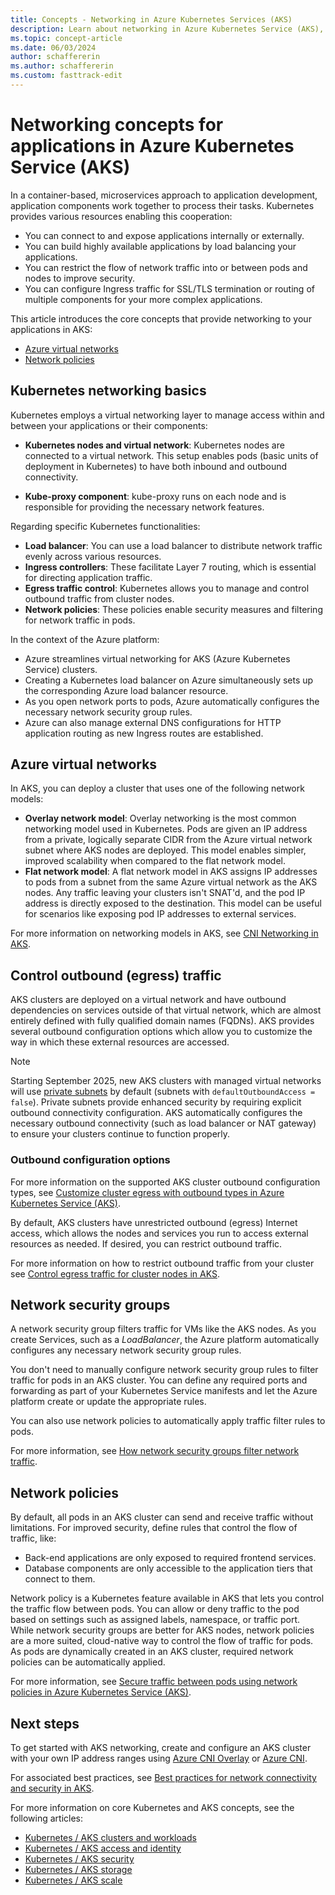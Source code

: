 ```yaml
---
title: Concepts - Networking in Azure Kubernetes Services (AKS)
description: Learn about networking in Azure Kubernetes Service (AKS), including kubenet and Azure CNI networking, ingress controllers, load balancers, and static IP addresses.
ms.topic: concept-article
ms.date: 06/03/2024
author: schaffererin
ms.author: schaffererin
ms.custom: fasttrack-edit
---
```


# Networking concepts for applications in Azure Kubernetes Service (AKS)

In a container-based, microservices approach to application development, application components work together to process their tasks. Kubernetes provides various resources enabling this cooperation:

- You can connect to and expose applications internally or externally.
- You can build highly available applications by load balancing your applications.
- You can restrict the flow of network traffic into or between pods and nodes to improve security.
- You can configure Ingress traffic for SSL/TLS termination or routing of multiple components for your more complex applications.

This article introduces the core concepts that provide networking to your applications in AKS:

- [Azure virtual networks](#azure-virtual-networks)
- [Network policies](#network-policies)

## Kubernetes networking basics

Kubernetes employs a virtual networking layer to manage access within and between your applications or their components:

- **Kubernetes nodes and virtual network**: Kubernetes nodes are connected to a virtual network. This setup enables pods (basic units of deployment in Kubernetes) to have both inbound and outbound connectivity.

- **Kube-proxy component**: kube-proxy runs on each node and is responsible for providing the necessary network features.

Regarding specific Kubernetes functionalities:

- **Load balancer**: You can use a load balancer to distribute network traffic evenly across various resources.
- **Ingress controllers**: These facilitate Layer 7 routing, which is essential for directing application traffic.
- **Egress traffic control**: Kubernetes allows you to manage and control outbound traffic from cluster nodes.
- **Network policies**: These policies enable security measures and filtering for network traffic in pods.

In the context of the Azure platform:

- Azure streamlines virtual networking for AKS (Azure Kubernetes Service) clusters.
- Creating a Kubernetes load balancer on Azure simultaneously sets up the corresponding Azure load balancer resource.
- As you open network ports to pods, Azure automatically configures the necessary network security group rules.
- Azure can also manage external DNS configurations for HTTP application routing as new Ingress routes are established.

## Azure virtual networks

In AKS, you can deploy a cluster that uses one of the following network models:

* **Overlay network model**: Overlay networking is the most common networking model used in Kubernetes. Pods are given an IP address from a private, logically separate CIDR from the Azure virtual network subnet where AKS nodes are deployed. This model enables simpler, improved scalability when compared to the flat network model.
* **Flat network model**: A flat network model in AKS assigns IP addresses to pods from a subnet from the same Azure virtual network as the AKS nodes. Any traffic leaving your clusters isn't SNAT'd, and the pod IP address is directly exposed to the destination. This model can be useful for scenarios like exposing pod IP addresses to external services.

For more information on networking models in AKS, see [CNI Networking in AKS][network-cni-overview].

## Control outbound (egress) traffic

AKS clusters are deployed on a virtual network and have outbound dependencies on services outside of that virtual network, which are almost entirely defined with fully qualified domain names (FQDNs). AKS provides several outbound configuration options which allow you to customize the way in which these external resources are accessed.

> [!NOTE]
> Starting September 2025, new AKS clusters with managed virtual networks will use [private subnets](/azure/virtual-network/ip-services/default-outbound-access#why-is-disabling-default-outbound-access-recommended) by default (subnets with `defaultOutboundAccess = false`). Private subnets provide enhanced security by requiring explicit outbound connectivity configuration. AKS automatically configures the necessary outbound connectivity (such as load balancer or NAT gateway) to ensure your clusters continue to function properly.

### Outbound configuration options

For more information on the supported AKS cluster outbound configuration types, see [Customize cluster egress with outbound types in Azure Kubernetes Service (AKS)](./egress-outboundtype.md).

By default, AKS clusters have unrestricted outbound (egress) Internet access, which allows the nodes and services you run to access external resources as needed. If desired, you can restrict outbound traffic.

For more information on how to restrict outbound traffic from your cluster see [Control egress traffic for cluster nodes in AKS][limit-egress].

## Network security groups

A network security group filters traffic for VMs like the AKS nodes. As you create Services, such as a *LoadBalancer*, the Azure platform automatically configures any necessary network security group rules.

You don't need to manually configure network security group rules to filter traffic for pods in an AKS cluster. You can define any required ports and forwarding as part of your Kubernetes Service manifests and let the Azure platform create or update the appropriate rules.

You can also use network policies to automatically apply traffic filter rules to pods.

For more information, see [How network security groups filter network traffic][nsg-traffic].

## Network policies

By default, all pods in an AKS cluster can send and receive traffic without limitations. For improved security, define rules that control the flow of traffic, like:

- Back-end applications are only exposed to required frontend services.
- Database components are only accessible to the application tiers that connect to them.

Network policy is a Kubernetes feature available in AKS that lets you control the traffic flow between pods. You can allow or deny traffic to the pod based on settings such as assigned labels, namespace, or traffic port. While network security groups are better for AKS nodes, network policies are a more suited, cloud-native way to control the flow of traffic for pods. As pods are dynamically created in an AKS cluster, required network policies can be automatically applied.

For more information, see [Secure traffic between pods using network policies in Azure Kubernetes Service (AKS)][use-network-policies].

## Next steps

To get started with AKS networking, create and configure an AKS cluster with your own IP address ranges using [Azure CNI Overlay][azure-cni-overlay] or [Azure CNI][aks-configure-advanced-networking].

For associated best practices, see [Best practices for network connectivity and security in AKS][operator-best-practices-network].

For more information on core Kubernetes and AKS concepts, see the following articles:

- [Kubernetes / AKS clusters and workloads][aks-concepts-clusters-workloads]
- [Kubernetes / AKS access and identity][aks-concepts-identity]
- [Kubernetes / AKS security][aks-concepts-security]
- [Kubernetes / AKS storage][aks-concepts-storage]
- [Kubernetes / AKS scale][aks-concepts-scale]

<!-- IMAGES -->
[aks-loadbalancer]: ./media/concepts-network/aks-loadbalancer.png
[advanced-networking-diagram]: ./media/concepts-network/advanced-networking-diagram.png
[aks-ingress]: ./media/concepts-network/aks-ingress.png

<!-- LINKS - External -->
[cni-networking]: https://github.com/Azure/azure-container-networking/blob/master/docs/cni.md

<!-- LINKS - Internal -->
[aks-configure-kubenet-networking]: configure-kubenet.md
[aks-configure-advanced-networking]: configure-azure-cni.md
[aks-concepts-clusters-workloads]: concepts-clusters-workloads.md
[aks-concepts-security]: concepts-security.md
[aks-concepts-scale]: concepts-scale.md
[aks-concepts-storage]: concepts-storage.md
[aks-concepts-identity]: concepts-identity.md
[agic-overview]: ../application-gateway/ingress-controller-overview.md
[network-cni-overview]: concepts-network-cni-overview.md
[configure-azure-cni-dynamic-ip-allocation]: configure-azure-cni-dynamic-ip-allocation.md
[use-network-policies]: use-network-policies.md
[operator-best-practices-network]: operator-best-practices-network.md
[limit-egress]: limit-egress-traffic.md
[k8s-ingress]: https://kubernetes.io/docs/concepts/services-networking/ingress/
[ip-preservation]: https://techcommunity.microsoft.com/t5/fasttrack-for-azure/how-client-source-ip-preservation-works-for-loadbalancer/ba-p/3033722#:~:text=Enable%20Client%20source%20IP%20preservation%201%20Edit%20loadbalancer,is%20the%20same%20as%20the%20source%20IP%20%28srjumpbox%29.
[nsg-traffic]: /azure/virtual-network/network-security-group-how-it-works
[azure-cni-aks]: configure-azure-cni.md
[azure-cni-overlay]: azure-cni-overlay.md
[azure-cni-overlay-limitations]: azure-cni-overlay.md#limitations-with-azure-cni-overlay
[azure-cni-powered-by-cilium]: azure-cni-powered-by-cilium.md
[azure-cni-powered-by-cilium-limitations]: azure-cni-powered-by-cilium.md#limitations
[use-byo-cni]: use-byo-cni.md


